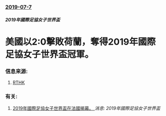 ### [2019-07-7](/news/2019/07/7/index.md)

##### 2019年國際足協女子世界盃
# 美國以2:0擊敗荷蘭，奪得2019年國際足協女子世界盃冠軍。 




### 信息来源:

1. [RTHK](https://news.rthk.hk/rthk/ch/component/k2/1467133-20190708.htm)

### 有关:

1. [2019年國際足協女子世界盃在法國揭幕。 ](/zh/news/2019/06/7/2019年國際足協女子世界盃在法國揭幕.md) _消息: 2019年國際足協女子世界盃_
